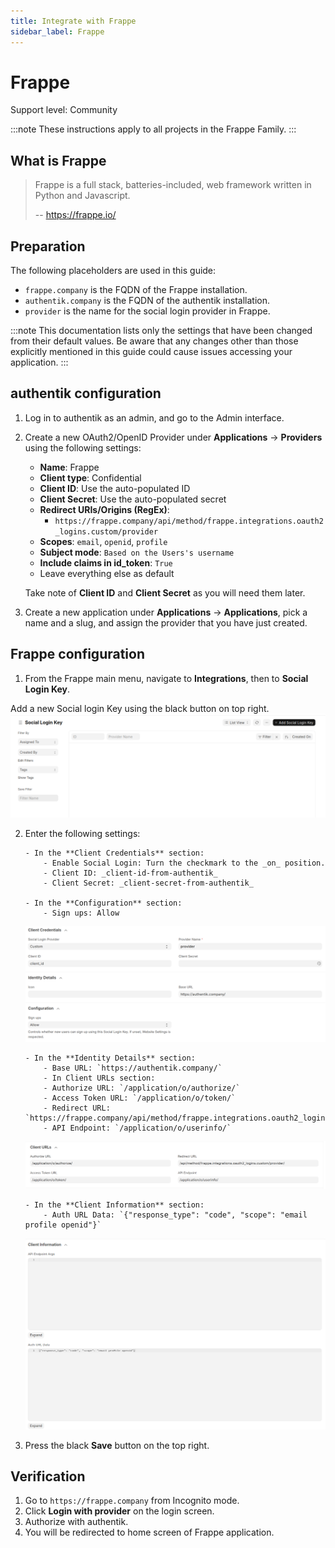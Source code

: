 ```yaml
---
title: Integrate with Frappe
sidebar_label: Frappe
---
```


# Frappe

<span class="badge badge--secondary">Support level: Community</span>

:::note
These instructions apply to all projects in the Frappe Family.
:::

## What is Frappe

> Frappe is a full stack, batteries-included, web framework written in Python and Javascript.
>
> -- https://frappe.io/

## Preparation

The following placeholders are used in this guide:

- `frappe.company` is the FQDN of the Frappe installation.
- `authentik.company` is the FQDN of the authentik installation.
- `provider` is the name for the social login provider in Frappe.

:::note
This documentation lists only the settings that have been changed from their default values. Be aware that any changes other than those explicitly mentioned in this guide could cause issues accessing your application.
:::

## authentik configuration

1. Log in to authentik as an admin, and go to the Admin interface.
2. Create a new OAuth2/OpenID Provider under **Applications** -> **Providers** using the following settings:

    - **Name**: Frappe
    - **Client type**: Confidential
    - **Client ID**: Use the auto-populated ID
    - **Client Secret**: Use the auto-populated secret
    - **Redirect URIs/Origins (RegEx)**:
        - `https://frappe.company/api/method/frappe.integrations.oauth2_logins.custom/provider`
    - **Scopes**: `email`, `openid`, `profile`
    - **Subject mode**: `Based on the Users's username`
    - **Include claims in id_token**: `True`
    - Leave everything else as default

    Take note of **Client ID** and **Client Secret** as you will need them later.

3. Create a new application under **Applications** -> **Applications**, pick a name and a slug, and assign the provider that you have just created.

## Frappe configuration

1. From the Frappe main menu, navigate to **Integrations**, then to **Social Login Key**.

Add a new Social login Key using the black button on top right.
![](./frappe1.png)

2.  Enter the following settings:

        - In the **Client Credentials** section:
            - Enable Social Login: Turn the checkmark to the _on_ position.
            - Client ID: _client-id-from-authentik_
            - Client Secret: _client-secret-from-authentik_

        - In the **Configuration** section:
            - Sign ups: Allow

    ![](./frappe2.png)

        - In the **Identity Details** section:
            - Base URL: `https://authentik.company/`
            - In Client URLs section:
            - Authorize URL: `/application/o/authorize/`
            - Access Token URL: `/application/o/token/`
            - Redirect URL: `https://frappe.company/api/method/frappe.integrations.oauth2_logins.custom/provider/`
            - API Endpoint: `/application/o/userinfo/`

    ![](./frappe3.png)

        - In the **Client Information** section:
            - Auth URL Data: `{"response_type": "code", "scope": "email profile openid"}`

    ![](./frappe4.png)

3.  Press the black **Save** button on the top right.

## Verification

1. Go to `https://frappe.company` from Incognito mode.
2. Click **Login with provider** on the login screen.
3. Authorize with authentik.
4. You will be redirected to home screen of Frappe application.
